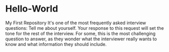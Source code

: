 # Hello-World
My First Repository
It's one of the most frequently asked interview questions: Tell me about yourself. Your response to this request will set the tone for the rest of the interview. For some, this is the most challenging question to answer, as they wonder what the interviewer really wants to know and what information they should include.
